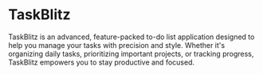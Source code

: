 # TaskBlitz
TaskBlitz is an advanced, feature-packed to-do list application designed to help you manage your tasks with precision and style. Whether it's organizing daily tasks, prioritizing important projects, or tracking progress, TaskBlitz empowers you to stay productive and focused.
